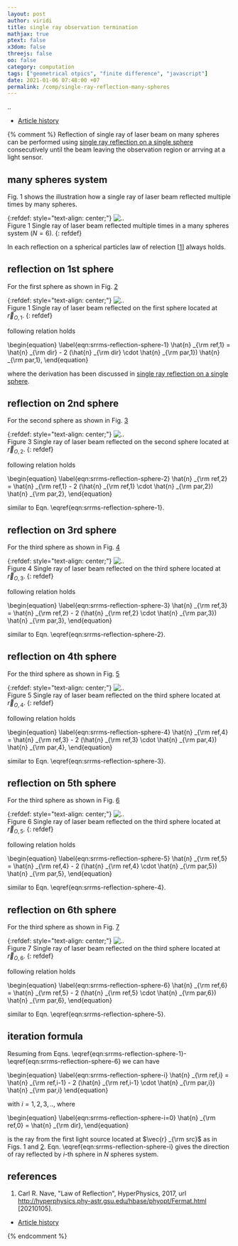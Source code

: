 ```yaml
---
layout: post
author: viridi
title: single ray observation termination
mathjax: true
ptext: false
x3dom: false
threejs: false
oo: false
category: computation
tags: ["geometrical otpics", "finite difference", "javascript"]
date: 2021-01-06 07:48:00 +07
permalink: /comp/single-ray-reflection-many-spheres
---
```

..

+ [Article history](https://github.com/butiran/butiran.github.io/commits/master/_posts/comp/2021-01-06-single-ray-observation-termination.md)


{% comment %}
Reflection of single ray of laser beam on many spheres can be performed using [single ray reflection on a single sphere](/comp/single-ray-reflection-sphere) consecutively until the beam leaving the observation region or arrving at a light sensor.


## many spheres system
Fig. <a name="#fig:srrms-many-spheres-system">1</a> shows the illustration how a single ray of laser beam reflected multiple times by many spheres.

{:refdef: style="text-align: center;"}
![..](/assets/img/comp/ray-reflected-many-spheres.png)
<br />
Figure <a name="fig:srrs-inc-ref-beam">1</a> Single ray of laser beam reflected multiple times in a many spheres system ($N = 6$).
{: refdef}

In each reflection on a spherical particles law of relection [[1](#ref1)] always holds.


## reflection on 1st sphere
For the first sphere as shown in Fig. <a href="#fig:srrms-ray-reflection-sphere-1">2</a>

{:refdef: style="text-align: center;"}
![..](/assets/img/comp/ray-reflection-sphere-1.png)
<br />
Figure <a name="fig:srrms-ray-reflection-sphere-1">1</a> Single ray of laser beam reflected on the first sphere located at $\vec{r} _{O,1}$.
{: refdef}

following relation holds

\begin{equation}
\label{eqn:srrms-reflection-sphere-1}
\hat{n} _{\rm ref,1} = \hat{n} _{\rm dir} - 2 (\hat{n} _{\rm dir} \cdot \hat{n} _{\rm par,1}) \hat{n} _{\rm par,1},
\end{equation}

where the derivation has been discussed in [single ray reflection on a single sphere](/comp/single-ray-reflection-sphere).


## reflection on 2nd sphere
For the second sphere as shown in Fig. <a href="#fig:srrms-ray-reflection-sphere-2">3</a>

{:refdef: style="text-align: center;"}
![..](/assets/img/comp/ray-reflection-sphere-2.png)
<br />
Figure <a name="fig:srrms-ray-reflection-sphere-2">3</a> Single ray of laser beam reflected on the second sphere located at $\vec{r} _{O,2}$.
{: refdef}

following relation holds

\begin{equation}
\label{eqn:srrms-reflection-sphere-2}
\hat{n} _{\rm ref,2} = \hat{n} _{\rm ref,1} - 2 (\hat{n} _{\rm ref,1} \cdot \hat{n} _{\rm par,2}) \hat{n} _{\rm par,2},
\end{equation}

similar to Eqn. \eqref{eqn:srrms-reflection-sphere-1}.


## reflection on 3rd  sphere
For the third sphere as shown in Fig. <a href="#fig:srrms-ray-reflection-sphere-3">4</a>

{:refdef: style="text-align: center;"}
![..](/assets/img/comp/ray-reflection-sphere-3.png)
<br />
Figure <a name="fig:srrms-ray-reflection-sphere-3">4</a> Single ray of laser beam reflected on the third sphere located at $\vec{r} _{O,3}$.
{: refdef}

following relation holds

\begin{equation}
\label{eqn:srrms-reflection-sphere-3}
\hat{n} _{\rm ref,3} = \hat{n} _{\rm ref,2} - 2 (\hat{n} _{\rm ref,2} \cdot \hat{n} _{\rm par,3}) \hat{n} _{\rm par,3},
\end{equation}

similar to Eqn. \eqref{eqn:srrms-reflection-sphere-2}.


## reflection on 4th sphere
For the third sphere as shown in Fig. <a href="#fig:srrms-ray-reflection-sphere-4">5</a>

{:refdef: style="text-align: center;"}
![..](/assets/img/comp/ray-reflection-sphere-4.png)
<br />
Figure <a name="fig:srrms-ray-reflection-sphere-4">5</a> Single ray of laser beam reflected on the third sphere located at $\vec{r} _{O,4}$.
{: refdef}

following relation holds

\begin{equation}
\label{eqn:srrms-reflection-sphere-4}
\hat{n} _{\rm ref,4} = \hat{n} _{\rm ref,3} - 2 (\hat{n} _{\rm ref,3} \cdot \hat{n} _{\rm par,4}) \hat{n} _{\rm par,4},
\end{equation}

similar to Eqn. \eqref{eqn:srrms-reflection-sphere-3}.


## reflection on 5th  sphere
For the third sphere as shown in Fig. <a href="#fig:srrms-ray-reflection-sphere-5">6</a>

{:refdef: style="text-align: center;"}
![..](/assets/img/comp/ray-reflection-sphere-5.png)
<br />
Figure <a name="fig:srrms-ray-reflection-sphere-5">6</a> Single ray of laser beam reflected on the third sphere located at $\vec{r} _{O,5}$.
{: refdef}

following relation holds

\begin{equation}
\label{eqn:srrms-reflection-sphere-5}
\hat{n} _{\rm ref,5} = \hat{n} _{\rm ref,4} - 2 (\hat{n} _{\rm ref,4} \cdot \hat{n} _{\rm par,5}) \hat{n} _{\rm par,5},
\end{equation}

similar to Eqn. \eqref{eqn:srrms-reflection-sphere-4}.


## reflection on 6th  sphere
For the third sphere as shown in Fig. <a href="#fig:srrms-ray-reflection-sphere-6">7</a>

{:refdef: style="text-align: center;"}
![..](/assets/img/comp/ray-reflection-sphere-6.png)
<br />
Figure <a name="fig:srrms-ray-reflection-sphere-6">7</a> Single ray of laser beam reflected on the third sphere located at $\vec{r} _{O,6}$.
{: refdef}

following relation holds

\begin{equation}
\label{eqn:srrms-reflection-sphere-6}
\hat{n} _{\rm ref,6} = \hat{n} _{\rm ref,5} - 2 (\hat{n} _{\rm ref,5} \cdot \hat{n} _{\rm par,6}) \hat{n} _{\rm par,6},
\end{equation}

similar to Eqn. \eqref{eqn:srrms-reflection-sphere-5}.


## iteration formula
Resuming from Eqns. \eqref{eqn:srrms-reflection-sphere-1}-\eqref{eqn:srrms-reflection-sphere-6} we can have

\begin{equation}
\label{eqn:srrms-reflection-sphere-i}
\hat{n} _{\rm ref,i} = \hat{n} _{\rm ref,i-1} - 2 (\hat{n} _{\rm ref,i-1} \cdot \hat{n} _{\rm par,i}) \hat{n} _{\rm par,i}
\end{equation}

with $i = 1, 2, 3, ..$, where

\begin{equation}
\label{eqn:srrms-reflection-sphere-i=0}
\hat{n} _{\rm ref,0} = \hat{n} _{\rm dir},
\end{equation}

is the ray from the first light source located at $\vec{r} _{\rm src}$ as in Figs. <a name="#fig:srrms-many-spheres-system">1</a> and <a href="#fig:srrms-ray-reflection-sphere-1">2</a>. Eqn. \eqref{eqn:srrms-reflection-sphere-i} gives the direction of ray reflected by $i$-th sphere in $N$ spheres system.


## references
1. <a name="ref1"></a>Carl R. Nave, "Law of Reflection", HyperPhysics, 2017, url <http://hyperphysics.phy-astr.gsu.edu/hbase/phyopt/Fermat.html> [20210105].

+ [Article history](https://github.com/butiran/butiran.github.io/commits/master/_posts/comp/2021-01-05-single-ray-reflection-many-spheres.md)

{% endcomment %}

